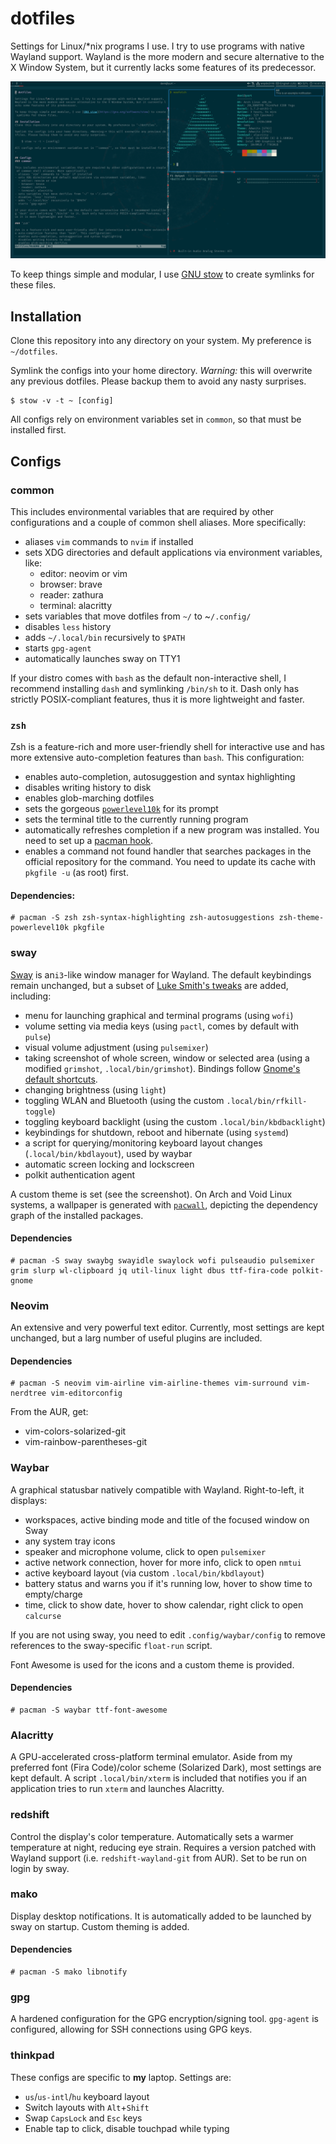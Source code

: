 # dotfiles

Settings for Linux/\*nix programs I use. I try to use programs with native Wayland support. Wayland is the more modern and secure alternative to the X Window System, but it currently lacks some features of its predecessor.

![screenshot](screenshot.png)

To keep things simple and modular, I use [GNU stow](https://gnu.org/software/stow) to create symlinks for these files.

## Installation
Clone this repository into any directory on your system. My preference is `~/dotfiles`.

Symlink the configs into your home directory. *Warning:* this will overwrite any previous dotfiles. Please backup them to avoid any nasty surprises.

    $ stow -v -t ~ [config]

All configs rely on environment variables set in ``common``, so that must be installed first.

## Configs
### common

This includes environmental variables that are required by other configurations and a couple of common shell aliases. More specifically:
- aliases `vim` commands to `nvim` if installed
- sets XDG directories and default applications via environment variables, like:
  - editor: neovim or vim
  - browser: brave
  - reader: zathura
  - terminal: alacritty
- sets variables that move dotfiles from `~/` to ~`/.config/`
- disables `less` history
- adds `~/.local/bin` recursively to `$PATH`
- starts `gpg-agent`
- automatically launches sway on TTY1

If your distro comes with `bash` as the default non-interactive shell, I recommend installing `dash` and symlinking `/bin/sh` to it. Dash only has strictly POSIX-compliant features, thus it is more lightweight and faster.

### `zsh`

Zsh is a feature-rich and more user-friendly shell for interactive use and has more extensive auto-completion features than `bash`. This configuration:
- enables auto-completion, autosuggestion and syntax highlighting
- disables writing history to disk
- enables glob-marching dotfiles
- sets the gorgeous [`powerlevel10k`](https://github.com/romkatv/powerlevel10k) for its prompt
- sets the terminal title to the currently running program
- automatically refreshes completion if a new program was installed. You need to set up a [pacman hook](https://wiki.archlinux.org/index.php/zsh#On-demand_rehash).
- enables a command not found handler that searches packages in the official repository for the command. You need to update its cache with `pkgfile -u` (as root) first.

#### Dependencies:
    # pacman -S zsh zsh-syntax-highlighting zsh-autosuggestions zsh-theme-powerlevel10k pkgfile

### sway

[Sway](https://github.com/swaywm/sway) is an`i3`-like window manager for Wayland. The default keybindings remain unchanged, but a subset of [Luke Smith's tweaks](https://github.com/LukeSmithXyz/voidrice/) are added, including:
- menu for launching graphical and terminal programs (using `wofi`)
- volume setting via media keys (using `pactl`, comes by default with `pulse`)
- visual volume adjustment (using `pulsemixer`)
- taking screenshot of whole screen, window or selected area (using a modified `grimshot`, `.local/bin/grimshot`). Bindings follow [Gnome's default shortcuts](https://help.gnome.org/users/gnome-help/stable/screen-shot-record.html.en).
- changing brightness (using `light`)
- toggling WLAN and Bluetooth (using the custom `.local/bin/rfkill-toggle`)
- toggling keyboard backlight (using the custom `.local/bin/kbdbacklight`)
- keybindings for shutdown, reboot and hibernate (using `systemd`)
- a script for querying/monitoring keyboard layout changes (`.local/bin/kbdlayout`), used by waybar
- automatic screen locking and lockscreen
- polkit authentication agent

A custom theme is set (see the screenshot). On Arch and Void Linux systems, a wallpaper is generated with [`pacwall`](https://github.com/Kharacternyk/pacwall), depicting the dependency graph of the installed packages.

#### Dependencies
    # pacman -S sway swaybg swayidle swaylock wofi pulseaudio pulsemixer grim slurp wl-clipboard jq util-linux light dbus ttf-fira-code polkit-gnome

### Neovim

An extensive and very powerful text editor. Currently, most settings are kept unchanged, but a larg number of useful plugins are included.

#### Dependencies

    # pacman -S neovim vim-airline vim-airline-themes vim-surround vim-nerdtree vim-editorconfig

From the AUR, get:
- vim-colors-solarized-git
- vim-rainbow-parentheses-git

### Waybar

A graphical statusbar natively compatible with Wayland. Right-to-left, it displays:
- workspaces, active binding mode and title of the focused window on Sway
- any system tray icons
- speaker and microphone volume, click to open `pulsemixer`
- active network connection, hover for more info, click to open `nmtui`
- active keyboard layout (via  custom `.local/bin/kbdlayout`)
- battery status and warns you if it's running low, hover to show time to empty/charge
- time, click to show date, hover to show calendar, right click to open `calcurse`

If you are not using sway, you need to edit `.config/waybar/config` to remove references to the sway-specific `float-run` script.

Font Awesome is used for the icons and a custom theme is provided.

#### Dependencies
    # pacman -S waybar ttf-font-awesome

### Alacritty

A GPU-accelerated cross-platform terminal emulator. Aside from my preferred font (Fira Code)/color scheme (Solarized Dark), most settings are kept default. A script `.local/bin/xterm` is included that notifies you if an application tries to run `xterm` and launches Alacritty.

### redshift

Control the display's color temperature. Automatically sets a warmer temperature at night, reducing eye strain. Requires a version patched with Wayland support (i.e. `redshift-wayland-git` from AUR). Set to be run on login by sway.

### mako

Display desktop notifications. It is automatically added to be launched by sway on startup. Custom theming is added.

#### Dependencies

    # pacman -S mako libnotify

### gpg

A hardened configuration for the GPG encryption/signing tool. `gpg-agent` is configured, allowing for SSH connections using GPG keys.

### thinkpad

These configs are specific to **my** laptop. Settings are:
- `us`/`us-intl`/`hu` keyboard layout
- Switch layouts with `Alt`+`Shift`
- Swap `CapsLock` and `Esc` keys
- Enable tap to click, disable touchpad while typing
